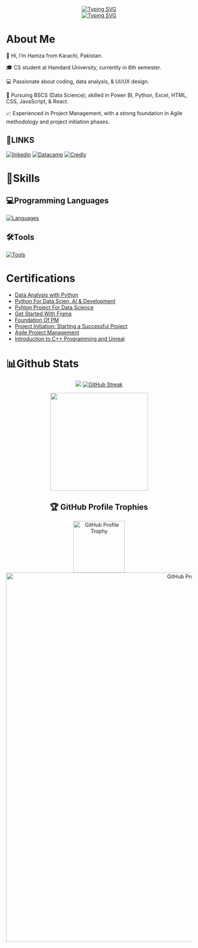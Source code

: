 <p align="center">
  <a href="https://git.io/typing-svg">
    <img src="https://readme-typing-svg.demolab.com?font=Fira+code&weight=700&size=23&duration=1&pause=1000&color=2B70C5&center=true&vCenter=true&repeat=false&width=435&lines=Hamza+Ali+Khan" alt="Typing SVG" />
  </a>
  <br>
  <a href="https://git.io/typing-svg">
    <img src="https://readme-typing-svg.demolab.com?font=Fira+code&weight=100&size=21&duration=1000&pause=1200&color=2B70C5&center=true&vCenter=true&width=435&lines=Data+Analysis+%26+Visualization++;Python+%7C++Power+BI%2C+Excel;UI%2FUX+Design++;Agile+Project+Management+;%F0%9F%9A%80Always+building%2C+always+learning" alt="Typing SVG" />
  </a>
</p>


# About Me
📍 Hi, I’m Hamza from Karachi, Pakistan.

🎓 CS student at Hamdard University, currently in 6th semester.

💻 Passionate about coding, data analysis, & UI/UX design.

🎯 Pursuing BSCS (Data Science); skilled in Power BI, Python, Excel, HTML, CSS, JavaScript, & React.

📈 Experienced in Project Management, with a strong foundation in Agile methodology and project initiation phases.
## 🔗LINKS
[![linkedin](https://img.shields.io/badge/linkedin-0A66C2?style=for-the-badge&logo=linkedin&logoColor=white)](https://www.linkedin.com/in/hamza-ali-856620206?utm_source=share&utm_campaign=share_via&utm_content=profile&utm_medium=android_app)
[![Datacamp](https://img.shields.io/badge/Datacamp-05192D?style=for-the-badge&logo=datacamp&logoColor=03E860)](https://www.datacamp.com/portfolio/hkalikhan) [![Credly](https://img.shields.io/badge/Credly-FFFFFF?style=for-the-badge&logo=credly&logoColor=FFA500)](https://www.credly.com/users/hkali)


# 🧩Skills

## 💻Programming Languages
[![Languages](https://skillicons.dev/icons?i=python,cpp,html,css,js,r&theme=dark)](#)


## 🛠️Tools
[![Tools](https://skillicons.dev/icons?i=github,vscode,discord,powershell,mysql,postgresql,ps,illustrator,figma&theme=dark)](#)

# Certifications
- [Data Analysis with Python](https://coursera.org/share/d64fda986cd948586f51955863704d34)
- [Python For Data Scien, AI & Development](https://coursera.org/share/db970a7598b9c58fa5b38bc28f06baca)
- [Pyhton Project For Data Science](https://coursera.org/share/aba3478bd044ff30475f89ac0660afe8)
- [Get Started With Figma](https://coursera.org/share/ea9a65ad40ff2004ad06ccb79b30e1ee)
- [Foundation Of PM](https://coursera.org/share/e1ca01c09b06bd5d6516abd1c9544ce4)
- [Project Initiation: Starting a Successful Project](https://coursera.org/share/951824fa241ac28b8156ce4477e7a27d)
- [Agile Project Management](https://coursera.org/share/eba3b2f14c2508d330f131756e0d4c6b)
- [Introduction to C++ Programming and Unreal](https://coursera.org/share/ad05b9377416f791c5d6c80e05100a1c)

# 📊Github Stats

<div align="center">

<div style="display: flex-wrap; justify-content: space-between;">


<!-- Overall stat* Streak-->
<img src="https://github-readme-stats.vercel.app/api?username=Hamza-asm&show_icons=true&theme=transparent&hide_border=true"/> [![GitHub Streak](https://github-readme-streak-stats-seven-blush.vercel.app?user=Hamza-asm&theme=transparent&hide_border=true&card_width=340)](https://git.io/streak-stats)

<img src="https://github-readme-stats.vercel.app/api/top-langs/?username=Hamza-asm&title_color=ffffff&hide_border=true&show_icons=true&theme=github_dark" width="265">

</div>

<h2 align="center">🏆 GitHub Profile Trophies</h2>

<p align="center">
  <img width="140" src="https://user-images.githubusercontent.com/6661165/91657958-61b4fd00-eb00-11ea-9def-dc7ef5367e34.png" alt="GitHub Profile Trophy"/>
  <br>
  
  <img src="https://github-profile-trophy.vercel.app/?username=Hamza-asm&title=-PullRequest,-Reviews&theme=algolia&no-frame=true&no-bg=true&margin-w=5" width="1000" alt="GitHub Profile Trophy"/>
</p>











